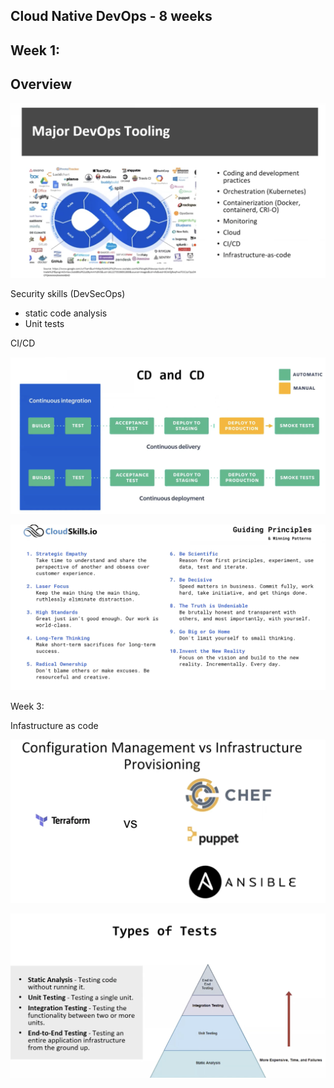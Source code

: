 ## Cloud Native DevOps - 8 weeks

Week 1:
----
<h2>Overview</h2>

![](assets/images/devops/overview.png)

Security skills (DevSecOps)
- static code analysis
- Unit tests

CI/CD

![](assets/images/devops/cicd.png)

![](assets/images/devops/principles.png)


Week 3:

Infastructure as code


![](assets/images/devops/iac.png)


![](assets/images/devops/test.png)
